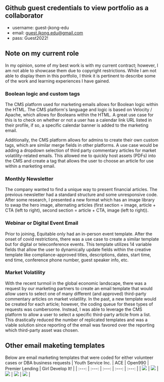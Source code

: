 ## Github guest credentials to view portfolio as a collaborator
- username: guest-jkong-edu
- email: guest.jkong.edu@gmail.com
- pass: Guest2022!

## Note on my current role
In my opinion, some of my best work is with my current contract; however, I am not able to showcase them due to copyright restrictions. While I am not able to display them in this portfolio, I think it is pertinent to describe some of the work and learning experiences I have gained. 

### Boolean logic and custom tags
The CMS platform used for marketing emails allows for Boolean logic within the HTML. The CMS platform's language and logic is based on Velocity / Apache, which allows for Booleans within the HTML. A great use case for this is to check on whether or not a user has a calendar link URL listed in their profile, if so, a specific calendar banner is added to the marketing email. 

Additionally, the CMS platform allows for admins to create their own custom tags, which are similar merge fields in other platforms. A use case would be adding a dropdown selection of third party commentary articles for market volatility-related emails. This allowed me to quickly host assets (PDFs) into the CMS and create a tag that allows the user to choose an article for use within a marketing email. 

### Monthly Newsletter
The company wanted to find a unique way to present financial articles. The previous newsletter had a standard structure and some unresponsive code. After some research, I presented a new format which has an image library to swap the hero image, alternating articles (first section = image, article + CTA (left to right), second section = article + CTA, image (left to right)). 

### Webinar or Digital Event Email 
Prior to joining, Equitable only had an in-person event template. After the onset of covid restrictions, there was a use case to create a similar template but for digital or teleconference events. This template utilizes 14 variable fields that allow the user to dynamically update fields within the creative template like compliance-approved titles, descriptions, dates, start time, end time, conference phone number, guest speaker info, etc. 

### Market Volatility
With the recent turmoil in the global economic landscape, there was a request by our marketing partners to create an email template that would allow users to select one of many different (and approved) third-party commentary articles on market volatility. In the past, a new template would be created for each article; however, the coding queue for these types of requests was cumbersome. Instead, I was able to leverage the CMS platform to allow a user to select a specific third-party article from a list. This drastically reduced the number of replicated templates and was a viable solution since reporting of the email was favored over the reporting which third-party asset was chosen.

## Other email maketing templates
Below are email marketing templates that were coded for either volunteer cases or DBA business requests
| Youth Service Inc.   | ACE   | Open990   | Premier Lending  | Girl Develop It! |
| :---: | :---: | :---: | :---: | :---: |
| ![](https://raw.githubusercontent.com/jKongEdu/Email-Marketing-Potfolio/main/YSI-philly-ad-hoc-master-template.jpg?token=GHSAT0AAAAAABS7LNLTB6OZTVGZHJQFMAF2YSCMRVA) | ![](https://raw.githubusercontent.com/jKongEdu/Email-Marketing-Potfolio/main/ace-monthly-newsletter-part-1.jpg?token=GHSAT0AAAAAABS7LNLSBBHE6VHGMCGXGNG2YSCMR5Q) | ![](https://raw.githubusercontent.com/jKongEdu/Email-Marketing-Potfolio/main/open-990-master-ad-hoc-template.jpg?token=GHSAT0AAAAAABS7LNLTD3QQ2K7WVG44WFY4YSCMSHA) | ![](https://raw.githubusercontent.com/jKongEdu/Email-Marketing-Potfolio/main/premier-doubleCTA-video.jpg?token=GHSAT0AAAAAABS7LNLTJN7AIVRTFQSRNJ7OYSCMSMA) | ![](https://raw.githubusercontent.com/jKongEdu/Email-Marketing-Potfolio/main/GDI-master-template.PNG?token=GHSAT0AAAAAABS7LNLSUA2HLVLDXCAU2BYSYSCMRDQ) |
